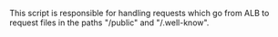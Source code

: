 This script is responsible for handling requests which go from ALB to request files in the paths "/public" and "/.well-know".
